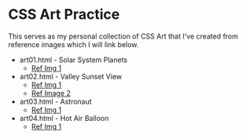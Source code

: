 # CSS Art Practice

This serves as my personal collection of CSS Art that I've created from reference images which I will link below.

* art01.html - Solar System Planets
  * [Ref Img 1](https://wallpaperaccess.com/minimalist-solar-system)
* art02.html - Valley Sunset View
  * [Ref Img 1](https://www.uhdpaper.com/2020/10/minimalist-deer-landscape-scenery.html)
  * [Ref Image 2](https://favpng.com/png_view/polygon-deer-reindeer-polygon-animal-illustration-png/vAf1db6k)
* art03.html - Astronaut
  * [Ref Img 1](https://www.freepik.com/premium-vector/design-cute-astronaut-characters_7191037.htm)
* art04.html - Hot Air Balloon
  * [Ref Img 1](https://www.instagram.com/p/_JCSw6AHyD/)

